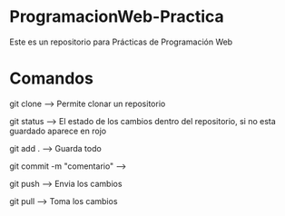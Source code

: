 # ProgramacionWeb-Practica
Este es un repositorio para Prácticas de Programación Web

# Comandos

git clone <link de github> --> Permite clonar un repositorio

git status --> El estado de los cambios dentro del repositorio, si no esta guardado aparece en rojo

git add . --> Guarda todo

git commit -m "comentario" --> 

git push --> Envia los cambios

git pull --> Toma los cambios

